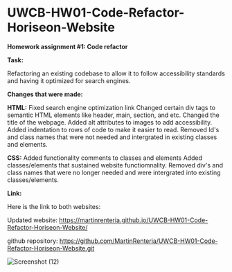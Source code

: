 # UWCB-HW01-Code-Refactor-Horiseon-Website

<strong>Homework assignment #1: Code refactor</strong>

<strong>Task:</strong>

Refactoring an existing codebase to allow it to follow accessibility standards and having it optimized for search engines.

<strong>Changes that were made:</strong>

<strong>HTML:</strong>
Fixed search engine optimization link 
Changed certain div tags to semantic HTML elements like header, main, section, and etc. 
Changed the title of the webpage.
Added alt attributes to images to add accessibility.
Added indentation to rows of code to make it easier to read.
Removed Id's and class names that were not needed and intergrated in existing classes and elements.

<strong>CSS:</strong>
Added functionality comments to classes and elements 
Added classes/elements that sustained website functiomnality.
Removed div's and class names that were no longer needed and were intergrated into existing classes/elements. 

<strong>Link:</strong>

Here is the link to both websites:  

Updated website: https://martinrenteria.github.io/UWCB-HW01-Code-Refactor-Horiseon-Website/

github repository: https://github.com/MartinRenteria/UWCB-HW01-Code-Refactor-Horiseon-Website.git

![Screenshot (12)](https://user-images.githubusercontent.com/68476218/95643822-8f2d8880-0a66-11eb-88e9-8efdf64d02cf.png)

